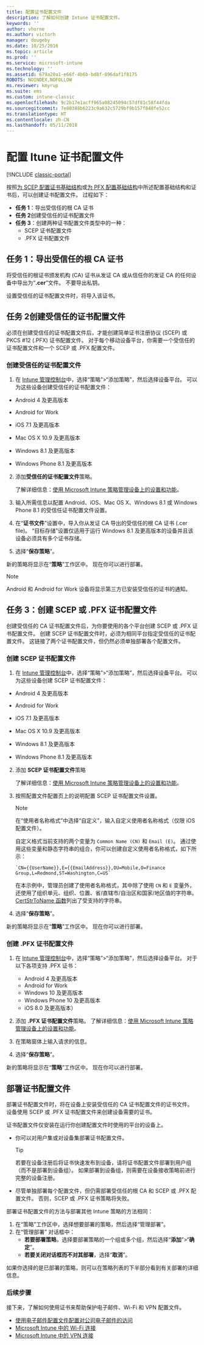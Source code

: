 ```yaml
---
title: 配置证书配置文件
description: 了解如何创建 Intune 证书配置文件。
keywords: ''
author: vhorne
ms.author: victorh
manager: dougeby
ms.date: 10/25/2016
ms.topic: article
ms.prod: ''
ms.service: microsoft-intune
ms.technology: ''
ms.assetid: 679a20a1-e66f-4b6b-bd8f-896daf1f8175
ROBOTS: NOINDEX,NOFOLLOW
ms.reviewer: kmyrup
ms.suite: ems
ms.custom: intune-classic
ms.openlocfilehash: 9c2b17e1acff965a08245094c57df81c58f44fda
ms.sourcegitcommit: 7e80388b6223c9a632c5729bf9b157f848fe52cc
ms.translationtype: HT
ms.contentlocale: zh-CN
ms.lasthandoff: 05/11/2018
---
```

# <a name="configure-intune-certificate-profiles"></a>配置 Itune 证书配置文件

[!INCLUDE [classic-portal](../includes/classic-portal.md)]

按照[为 SCEP 配置证书基础结构](configure-certificate-infrastructure-for-scep.md)或[为 PFX 配置基础结构](configure-certificate-infrastructure-for-pfx.md)中所述配置基础结构和证书后，可以创建证书配置文件。 过程如下：

- **任务 1**：导出受信任的根 CA 证书
- **任务 2**创建受信任的证书配置文件
- **任务 3**：创建两种证书配置文件类型中的一种：
  - SCEP 证书配置文件
  - .PFX 证书配置文件

## <a name="task-1-export-the-trusted-root-ca-certificate"></a>**任务 1**：导出受信任的根 CA 证书
将受信任的根证书颁发机构 (CA) 证书从发证 CA 或从信任你的发证 CA 的任何设备中导出为“**.cer**”文件。 不要导出私钥。

设置受信任的证书配置文件时，将导入该证书。

## <a name="task-2-create-trusted-certificate-profiles"></a>**任务 2**创建受信任的证书配置文件
必须在创建受信任的证书配置文件后，才能创建简单证书注册协议 (SCEP) 或 PKCS #12 (.PFX) 证书配置文件。 对于每个移动设备平台，你需要一个受信任的证书配置文件和一个 SCEP 或 .PFX 配置文件。

### <a name="to-create-a-trusted-certificate-profile"></a>创建受信任的证书配置文件

1.  在 [Intune 管理控制台](https://manage.microsoft.com)中，选择“策略”&gt;“添加策略”，然后选择设备平台。 可以为这些设备创建受信任的证书配置文件：

-  Android 4 及更高版本

-  Android for Work

-  iOS 7.1 及更高版本

-  Mac OS X 10.9 及更高版本

-  Windows 8.1 及更高版本

-  Windows Phone 8.1 及更高版本

2.  添加**受信任的证书配置文件**策略。

    了解详细信息：[使用 Microsoft Intune 策略管理设备上的设置和功能](manage-settings-and-features-on-your-devices-with-microsoft-intune-policies.md)。

3.  输入所需信息以配置 Android、iOS、Mac OS X、Windows 8.1 或 Windows Phone 8.1 的受信任证书配置文件设置。
4.  在“**证书文件**”设置中，导入你从发证 CA 导出的受信任的根 CA 证书 (.cer file)。 “目标存储”设置仅适用于运行 Windows 8.1 及更高版本的设备并且该设备必须具有多个证书存储。

4.  选择“**保存策略**”。

新的策略将显示在“**策略**”工作区中。 现在你可以进行部署。

> [!NOTE]
>
> Android 和 Android for Work 设备将显示第三方已安装受信任的证书的通知。


## <a name="task-3-create-scep-or-pfx-certificate-profiles"></a>**任务 3**：创建 SCEP 或 .PFX 证书配置文件
创建受信任的 CA 证书配置文件后，为你要使用的各个平台创建 SCEP 或 .PFX 证书配置文件。 创建 SCEP 证书配置文件时，必须为相同平台指定受信任的证书配置文件。 这链接了两个证书配置文件，但仍然必须单独部署各个配置文件。

### <a name="to-create-an-scep-certificate-profile"></a>创建 SCEP 证书配置文件

1.  在 [Intune 管理控制台](https://manage.microsoft.com)中，选择“策略”&gt;“添加策略”，然后选择设备平台。  可以为这些设备创建 SCEP 证书配置文件：

-  Android 4 及更高版本

-  Android for Work

-  iOS 7.1 及更高版本

-  Mac OS X 10.9 及更高版本

-  Windows 8.1 及更高版本

-  Windows Phone 8.1 及更高版本

2. 添加 **SCEP 证书配置文件**策略

   了解详细信息：[使用 Microsoft Intune 策略管理设备上的设置和功能](manage-settings-and-features-on-your-devices-with-microsoft-intune-policies.md)。

3. 按照配置文件配置页上的说明配置 SCEP 证书配置文件设置。
   > [!NOTE]
   > 
   > 在“使用者名称格式”中选择“自定义”，输入自定义使用者名称格式（仅限 iOS 配置文件）。
   > 
   > 自定义格式当前支持的两个变量为 `Common Name (CN)` 和 `Email (E)`。 通过使用这些变量和静态字符串的组合，你可以创建自定义使用者名称格式，如下所示：
   > 
   >     `CN={{UserName}},E={{EmailAddress}},OU=Mobile,O=Finance Group,L=Redmond,ST=Washington,C=US`
   > 
   > 在本示例中，管理员创建了使用者名称格式，其中除了使用 `CN` 和 `E` 变量外，还使用了组织单元、组织、位置、省/直辖市/自治区和国家/地区值的字符串。 [CertStrToName 函数](https://msdn.microsoft.com/library/windows/desktop/aa377160.aspx)列出了受支持的字符串。

4. 选择“**保存策略**”。

新的策略将显示在“**策略**”工作区中。 现在你可以进行部署。

### <a name="to-create-a-pfx-certificate-profile"></a>创建 .PFX 证书配置文件

1. 在 [Intune 管理控制台](https://manage.microsoft.com)中，选择“策略”&gt;“添加策略”，然后选择设备平台。 对于以下各项支持 .PFX 证书：
   - Android 4 及更高版本
   - Android for Work
   - Windows 10 及更高版本
   - Windows Phone 10 及更高版本
   - iOS 8.0 及更高版本）    


2. 添加 **.PFX 证书配置文件**策略。
     了解详细信息：[使用 Microsoft Intune 策略管理设备上的设置和功能](manage-settings-and-features-on-your-devices-with-microsoft-intune-policies.md)。
3. 在策略窗体上输入请求的信息。
4. 选择“**保存策略**”。

新的策略将显示在“**策略**”工作区中。 现在你可以进行部署。

## <a name="deploy-certificate-profiles"></a>部署证书配置文件
部署证书配置文件时，将在设备上安装受信任的 CA 证书配置文件的证书文件。 设备使用 SCEP 或 .PFX 证书配置文件来创建设备需要的证书。

证书配置文件仅安装在运行你创建配置文件时使用的平台的设备上。

-   你可以对用户集或对设备集部署证书配置文件。

    > [!TIP]
    > 若要在设备注册后将证书快速发布到设备，请将证书配置文件部署到用户组（而不是部署到设备组）。 如果部署到设备组，则需要在设备接收策略前进行完整的设备注册。

-   尽管单独部署每个配置文件，但仍需部署受信任的根 CA 和 SCEP 或 .PFX 配置文件。 否则，SCEP 或 .PFX 证书策略将失败。

部署证书配置文件的方法与部署其他 Intune 策略的方法相同：

1.  在“策略”工作区中，选择想要部署的策略，然后选择“管理部署”。
2.  在“管理部署”  对话框中：
    -   **若要部署策略**，选择要部署策略的一个组或多个组，然后选择“**添加**”&gt;“**确定**”。
    -   **若要关闭对话框而不对其部署**，选择“**取消**”。

如果你选择的是已部署的策略，则可以在策略列表的下半部分看到有关部署的详细信息。

### <a name="next-steps"></a>后续步骤

接下来，了解如何使用证书来帮助保护电子邮件、Wi-Fi 和 VPN 配置文件。

-  [使用电子邮件配置文件配置对公司电子邮件的访问](configure-access-to-corporate-email-using-email-profiles-with-Microsoft-Intune.md)
-  [Microsoft Intune 中的 Wi-Fi 连接](wi-fi-connections-in-microsoft-intune.md)
-  [Microsoft Intune 中的 VPN 连接](vpn-connections-in-microsoft-intune.md)
